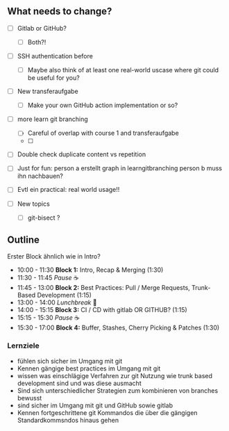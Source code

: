 
## What needs to change?
- [ ] Gitlab or GitHub?
	- [ ] Both?!
- [ ] SSH authentication before
	- [ ] Maybe also think of at least one real-world uscase where git could be useful for you?
- [ ] New transferaufgabe
	- [ ] Make your own GitHub action implementation or so?
- [ ] more learn git branching
	- [ ] Careful of overlap with course 1 and transferaufgabe
	- [ ] 
- [ ] Double check duplicate content vs repetition 

- [ ] Just for fun: person a erstellt graph in learngitbranching person b muss ihn nachbauen?
- [ ] Evtl ein practical: real world usage!!
- [ ] New topics
	- [ ] git-bisect ?
## Outline 

Erster Block ähnlich wie in Intro?

- 10:00 - 11:30 **Block 1:** Intro, Recap & Merging (1:30)
- 11:30 - 11:45 *Pause* ☕️
- 11:45 - 13:00 **Block 2:** Best Practices: Pull / Merge Requests, Trunk-Based Development (1:15)
- 13:00 - 14:00 *Lunchbreak* 🍲
- 14:00 - 15:15 **Block 3:** CI / CD with gitlab OR GITHUB? (1:15)
- 15:15 - 15:30 *Pause* ☕️
- 15:30 - 17:00 **Block 4:** Buffer, Stashes, Cherry Picking & Patches (1:30)

### Lernziele
- fühlen sich sicher im Umgang mit git
- Kennen gängige best practices im Umgang mit git
- wissen was einschlägige Verfahren zur git Nutzung wie trunk based development sind und was diese ausmacht
- Sind sich unterschiedlicher Strategien zum kombinieren von branches bewusst
- sind sicher im Umgang mit git und GitHub sowie gitlab
- Kennen fortgeschrittene git Kommandos die über die gängigen Standardkommsndos hinaus gehen 
